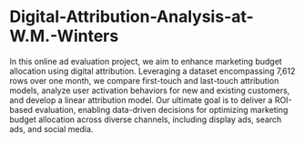 # Digital-Attribution-Analysis-at-W.M.-Winters
In this online ad evaluation project, we aim to enhance marketing budget allocation using digital attribution. Leveraging a dataset encompassing 7,612 rows over one month, we compare first-touch and last-touch attribution models, analyze user activation behaviors for new and existing customers, and develop a linear attribution model. Our ultimate goal is to deliver a ROI-based evaluation, enabling data-driven decisions for optimizing marketing budget allocation across diverse channels, including display ads, search ads, and social media.
